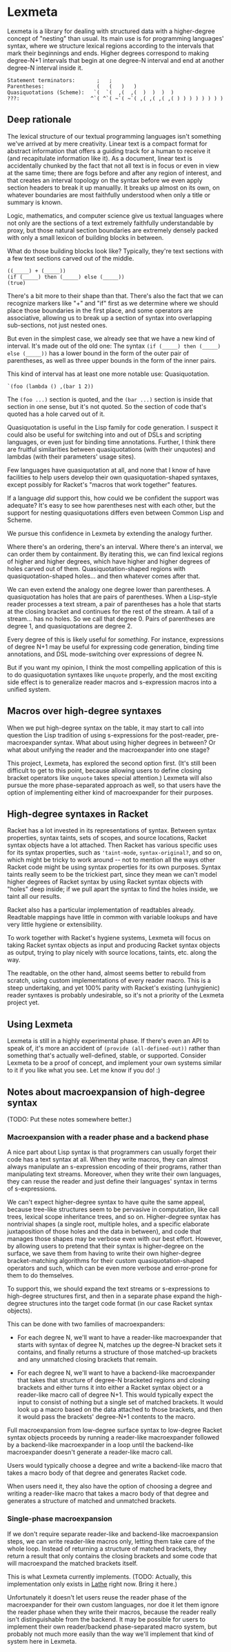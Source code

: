 # Lexmeta

Lexmeta is a library for dealing with structured data with a higher-degree concept of "nesting" than usual. Its main use is for programming languages' syntax, where we structure lexical regions according to the intervals that mark their beginnings and ends. Higher degrees correspond to making degree-N+1 intervals that begin at one degree-N interval and end at another degree-N interval inside it.

```
Statement terminators:       ;   ;
Parentheses:                 (   (   )   )
Quasiquotations (Scheme):   `(  `(  ,(  ,(  )  )  )  )
???:                       ^`( ^`( ~`( ~`( ,( ,( ,( ,( ) ) ) ) ) ) ) )
```

## Deep rationale

The lexical structure of our textual programming languages isn't something we've arrived at by mere creativity. Linear text is a compact format for abstract information that offers a guiding track for a human to receive it (and recapitulate information like it). As a document, linear text is accidentally chunked by the fact that not all text is in focus or even in view at the same time; there are fogs before and after any region of interest, and that creates an interval topology on the syntax before we even apply section headers to break it up manuallly. It breaks up almost on its own, on whatever boundaries are most faithfully understood when only a title or summary is known.

Logic, mathematics, and computer science give us textual languages where not only are the sections of a text extremely faithfully understandable by proxy, but those natural section boundaries are extremely densely packed with only a small lexicon of building blocks in between.

What do those building blocks look like? Typically, they're text sections with a few text sections carved out of the middle.

```
((_____) + (_____))
(if (_____) then (_____) else (_____))
(true)
```

There's a bit more to their shape than that. There's also the fact that we can recognize markers like "+" and "if" first as we determine where we should place those boundaries in the first place, and some operators are associative, allowing us to break up a section of syntax into overlapping sub-sections, not just nested ones.

But even in the simplest case, we already see that we have a new kind of interval. It's made out of the old one: The syntax `(if (_____) then (_____) else (_____))` has a lower bound in the form of the outer pair of parentheses, as well as three upper bounds in the form of the inner pairs.

This kind of interval has at least one more notable use: Quasiquotation.

```
`(foo (lambda () ,(bar 1 2))
```

The `(foo ...)` section is quoted, and the `(bar ...)` section is inside that section in one sense, but it's not quoted. So the section of code that's quoted has a hole carved out of it.

Quasiquotation is useful in the Lisp family for code generation. I suspect it could also be useful for switching into and out of DSLs and scripting languages, or even just for binding time annotations. Further, I think there are fruitful similarities between quasiquotations (with their unquotes) and lambdas (with their parameters' usage sites).

Few languages have quasiquotation at all, and none that I know of have facilities to help users develop their own quasiquotation-shaped syntaxes, except possibly for Racket's "macros that work together" features.

If a language *did* support this, how could we be confident the support was adequate? It's easy to see how parentheses nest with each other, but the support for nesting quasiquotations differs even between Common Lisp and Scheme.

We pursue this confidence in Lexmeta by extending the analogy further.

Where there's an ordering, there's an interval. Where there's an interval, we can order them by containment. By iterating this, we can find lexical regions of higher and higher degrees, which have higher and higher degrees of holes carved out of them. Quasiquotation-shaped regions with quasiquotation-shaped holes... and then whatever comes after that.

We can even extend the analogy one degree lower than parentheses. A quasiquotation has holes that are pairs of parentheses. When a Lisp-style reader processes a text stream, a pair of parentheses has a hole that starts at the closing bracket and continues for the rest of the stream. A tail of a stream... has no holes. So we call that degree 0. Pairs of parentheses are degree 1, and quasiquotations are degree 2.

Every degree of this is likely useful for *something*. For instance, expressions of degree N+1 may be useful for expressing code generation, binding time annotations, and DSL mode-switching over expressions of degree N.

But if you want my opinion, I think the most compelling application of this is to do quasiquotation syntaxes like `unquote` properly, and the most exciting side effect is to generalize reader macros and s-expression macros into a unified system.


## Macros over high-degree syntaxes

When we put high-degree syntax on the table, it may start to call into question the Lisp tradition of using s-expressions for the post-reader, pre-macroexpander syntax. What about using higher degrees in between? Or what about unifying the reader and the macroexpander into one stage?

This project, Lexmeta, has explored the second option first. (It's still been difficult to get to this point, because allowing users to define closing bracket operators like `unquote` takes special attention.) Lexmeta will also pursue the more phase-separated approach as well, so that users have the option of implementing either kind of macroexpander for their purposes.


## High-degree syntaxes in Racket

Racket has a lot invested in its representations of syntax. Between syntax properties, syntax taints, sets of scopes, and source locations, Racket syntax objects have a lot attached. Then Racket has various specific uses for its syntax properties, such as `'taint-mode`, `syntax-original?`, and so on, which might be tricky to work around -- not to mention all the ways other Racket code might be using syntax properties for its own purposes. Syntax taints really seem to be the trickiest part, since they mean we can't model higher degrees of Racket syntax by using Racket syntax objects with "holes" deep inside; if we pull apart the syntax to find the holes inside, we taint all our results.

Racket also has a particular implementation of readtables already. Readtable mappings have little in common with variable lookups and have very little hygiene or extensibility.

To work together with Racket's hygiene systems, Lexmeta will focus on taking Racket syntax objects as input and producing Racket syntax objects as output, trying to play nicely with source locations, taints, etc. along the way.

The readtable, on the other hand, almost seems better to rebuild from scratch, using custom implementations of every reader macro. This is a steep undertaking, and yet 100% parity with Racket's existing (unhygienic) reader syntaxes is probably undesirable, so it's not a priority of the Lexmeta project yet.


## Using Lexmeta

Lexmeta is still in a highly experimental phase. If there's even an API to speak of, it's more an accident of `(provide (all-defined-out))` rather than something that's actually well-defined, stable, or supported. Consider Lexmeta to be a proof of concept, and implement your own systems similar to it if you like what you see. Let me know if you do! :)



## Notes about macroexpansion of high-degree syntax

(TODO: Put these notes somewhere better.)


### Macroexpansion with a reader phase and a backend phase

A nice part about Lisp syntax is that programmers can usually forget their code has a text syntax at all. When they write macros, they can almost always manipulate an s-expression encoding of their programs, rather than manipulating text streams. Moreover, when they write their own languages, they can reuse the reader and just define their languages' syntax in terms of s-expressions.

We can't expect higher-degree syntax to have quite the same appeal, because tree-like structures seem to be pervasive in computation, like call trees, lexical scope inheritance trees, and so on. Higher-degree syntax has nontrivial shapes (a single root, multiple holes, and a specific elaborate juxtaposition of those holes and the data in between), and code that manages those shapes may be verbose even with our best effort. However, by allowing users to pretend that their syntax is higher-degree on the surface, we save them from having to write their own higher-degree bracket-matching algorithms for their custom quasiquotation-shaped operators and such, which can be even more verbose and error-prone for them to do themselves.

To support this, we should expand the text streams or s-expressions to high-degree structures first, and then in a separate phase expand the high-degree structures into the target code format (in our case Racket syntax objects).

This can be done with two families of macroexpanders:

  - For each degree N, we'll want to have a reader-like macroexpander that starts with syntax of degree N, matches up the degree-N bracket sets it contains, and finally returns a structure of those matched-up brackets and any unmatched closing brackets that remain.

  - For each degree N, we'll want to have a backend-like macroexpander that takes that structure of degree-N bracketed regions and closing brackets and either turns it into either a Racket syntax object or a reader-like macro call of degree N+1. This would typically expect the input to consist of nothing but a single set of matched brackets. It would look up a macro based on the data attached to those brackets, and then it would pass the brackets' degree-N+1 contents to the macro.

Full macroexpansion from low-degree surface syntax to low-degree Racket syntax objects proceeds by running a reader-like macroexpander followed by a backend-like macroexpander in a loop until the backend-like macroexpander doesn't generate a reader-like macro call.

Users would typically choose a degree and write a backend-like macro that takes a macro body of that degree and generates Racket code.

When users need it, they also have the option of choosing a degree and writing a reader-like macro that takes a macro body of that degree and generates a structure of matched and unmatched brackets.


### Single-phase macroexpansion

If we don't require separate reader-like and backend-like macroexpansion steps, we can write reader-like macros only, letting them take care of the whole loop. Instead of returning a structure of matched brackets, they return a result that only contains the closing brackets and some code that will macroexpand the matched brackets itself.

This is what Lexmeta currently implements. (TODO: Actually, this implementation only exists in [Lathe](https://github.com/rocketnia/lathe/tree/master/racket/lathe-lib/lathe/private/hoqq) right now. Bring it here.)

Unfortunately it doesn't let users reuse the reader phase of the macroexpander for their own custom languages, nor doe it let them ignore the reader phase when they write their macros, because the reader really isn't distinguishable from the backend. It may be possible for users to implement their own reader/backend phase-separated macro system, but probably not much more easily than the way we'll implement that kind of system here in Lexmeta.
